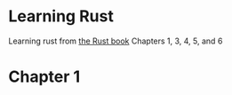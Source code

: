 # Learning Rust

Learning rust from [the Rust book](https://doc.rust-lang.org/book/) Chapters 1, 3, 4, 5, and 6

# Chapter 1


